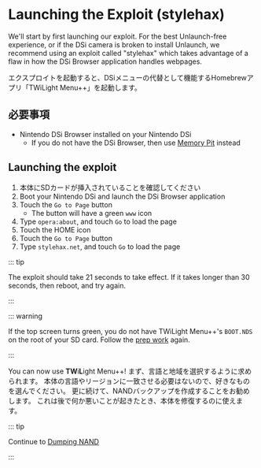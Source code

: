# Launching the Exploit (stylehax)

We'll start by first launching our exploit. For the best Unlaunch-free experience, or if the DSi camera is broken to install Unlaunch, we recommend using an exploit called "stylehax" which takes advantage of a flaw in how the DSi Browser application handles webpages.

エクスプロイトを起動すると、DSiメニューの代替として機能するHomebrewアプリ「TWiLight Menu++」を起動します。

## 必要事項

- Nintendo DSi Browser installed on your Nintendo DSi
  - If you do not have the DSi Browser, then use [Memory Pit](launching-the-exploit.html) instead

## Launching the exploit

1. 本体にSDカードが挿入されていることを確認してください
2. Boot your Nintendo DSi and launch the DSi Browser application
3. Touch the `Go to Page` button
   - The button will have a green `www` icon
4. Type `opera:about`, and touch `Go` to load the page
5. Touch the HOME icon
6. Touch the `Go to Page` button
7. Type `stylehax.net`, and touch `Go` to load the page

::: tip

The exploit should take 21 seconds to take effect. If it takes longer than 30 seconds, then reboot, and try again.

:::

::: warning

If the top screen turns green, you do not have TWiLight Menu++'s `BOOT.NDS` on the root of your SD card. Follow the [prep work](get-started.html#section-i-prep-work) again.

:::

You can now use **TW**i**L**ight Menu++! まず、言語と地域を選択するように求められます。 本体の言語やリージョンに一致させる必要はないので、好きなものを選んでください。 更に続けて、NANDバックアップを作成することをお勧めします。 これは後で何か悪いことが起きたとき、本体を修復するのに使えます。

::: tip

Continue to [Dumping NAND](dumping-nand.html)

:::

